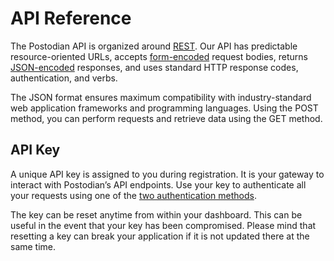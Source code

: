 # API Reference

The Postodian API is organized around [REST](http://en.wikipedia.org/wiki/Representational_State_Transfer). Our API has predictable resource-oriented URLs, accepts [form-encoded](https://en.wikipedia.org/wiki/POST_(HTTP)#Use_for_submitting_web_forms) request bodies, returns [JSON-encoded](http://www.json.org/) responses, and uses standard HTTP response codes, authentication, and verbs.

The JSON format ensures maximum compatibility with industry-standard web application frameworks and programming languages. Using the POST method, you can perform requests and retrieve data using the GET method.

## API Key

A unique API key is assigned to you during registration. It is your gateway to interact with Postodian’s API endpoints. Use your key to authenticate all your requests using one of the [two authentication methods](https://postodian.com/docs/authentication).

The key can be reset anytime from within your dashboard. This can be useful in the event that your key has been compromised. Please mind that resetting a key can break your application if it is not updated there at the same time.
